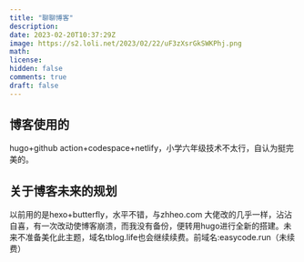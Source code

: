 ```yaml
---
title: "聊聊博客"
description: 
date: 2023-02-20T10:37:29Z
image: https://s2.loli.net/2023/02/22/uF3zXsrGkSWKPhj.png
math: 
license: 
hidden: false
comments: true
draft: false
--- 
```

## 博客使用的
hugo+github action+codespace+netlify，小学六年级技术不太行，自认为挺完美的。
## 关于博客未来的规划
以前用的是hexo+butterfly，水平不错，与zhheo.com 大佬改的几乎一样，沾沾自喜，有一次改动使博客崩溃，而我没有备份，便转用hugo进行全新的搭建。未来不准备美化此主题，域名tblog.life也会继续续费。前域名:easycode.run（未续费）